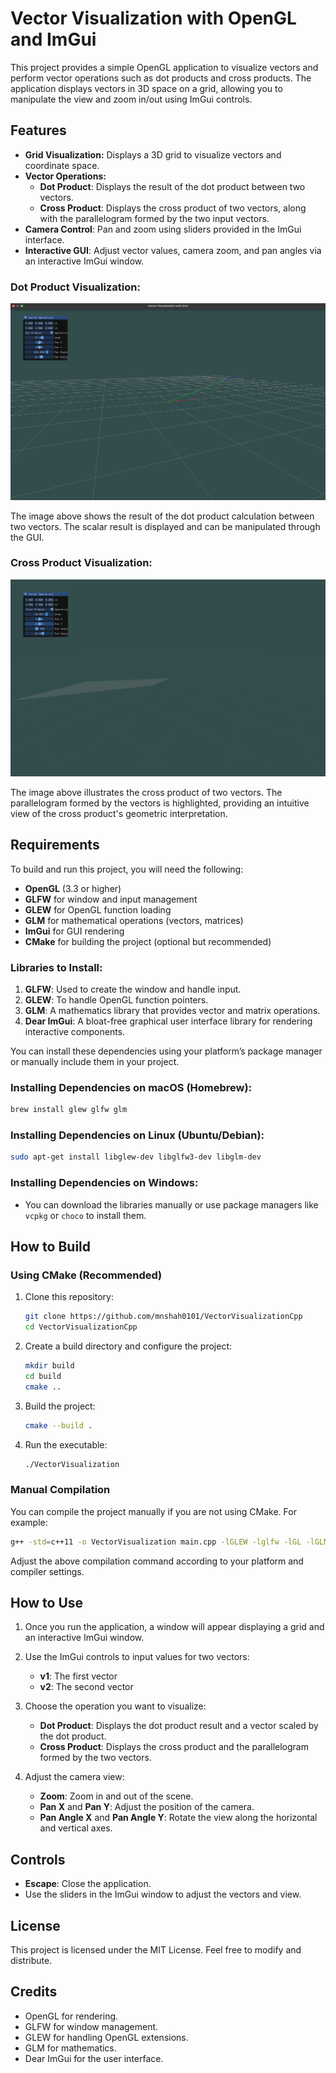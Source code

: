 # Vector Visualization with OpenGL and ImGui

This project provides a simple OpenGL application to visualize vectors and perform vector operations such as dot products and cross products. The application displays vectors in 3D space on a grid, allowing you to manipulate the view and zoom in/out using ImGui controls.

## Features
- **Grid Visualization:** Displays a 3D grid to visualize vectors and coordinate space.
- **Vector Operations:** 
  - **Dot Product**: Displays the result of the dot product between two vectors.
  - **Cross Product**: Displays the cross product of two vectors, along with the parallelogram formed by the two input vectors.
- **Camera Control**: Pan and zoom using sliders provided in the ImGui interface.
- **Interactive GUI**: Adjust vector values, camera zoom, and pan angles via an interactive ImGui window.

### Dot Product Visualization:
![Dot Product](./DotProduct.png)

The image above shows the result of the dot product calculation between two vectors. The scalar result is displayed and can be manipulated through the GUI.

### Cross Product Visualization:
![Cross Product](./CrossProduct.png)

The image above illustrates the cross product of two vectors. The parallelogram formed by the vectors is highlighted, providing an intuitive view of the cross product's geometric interpretation.

## Requirements

To build and run this project, you will need the following:

- **OpenGL** (3.3 or higher)
- **GLFW** for window and input management
- **GLEW** for OpenGL function loading
- **GLM** for mathematical operations (vectors, matrices)
- **ImGui** for GUI rendering
- **CMake** for building the project (optional but recommended)

### Libraries to Install:
1. **GLFW**: Used to create the window and handle input.
2. **GLEW**: To handle OpenGL function pointers.
3. **GLM**: A mathematics library that provides vector and matrix operations.
4. **Dear ImGui**: A bloat-free graphical user interface library for rendering interactive components.

You can install these dependencies using your platform’s package manager or manually include them in your project.

### Installing Dependencies on macOS (Homebrew):
```bash
brew install glew glfw glm
```

### Installing Dependencies on Linux (Ubuntu/Debian):
```bash
sudo apt-get install libglew-dev libglfw3-dev libglm-dev
```

### Installing Dependencies on Windows:
- You can download the libraries manually or use package managers like `vcpkg` or `choco` to install them.

## How to Build

### Using CMake (Recommended)

1. Clone this repository:
    ```bash
    git clone https://github.com/mnshah0101/VectorVisualizationCpp
    cd VectorVisualizationCpp
    ```

2. Create a build directory and configure the project:
    ```bash
    mkdir build
    cd build
    cmake ..
    ```

3. Build the project:
    ```bash
    cmake --build .
    ```

4. Run the executable:
    ```bash
    ./VectorVisualization
    ```

### Manual Compilation

You can compile the project manually if you are not using CMake. For example:

```bash
g++ -std=c++11 -o VectorVisualization main.cpp -lGLEW -lglfw -lGL -lGLM -limgui
```

Adjust the above compilation command according to your platform and compiler settings.

## How to Use

1. Once you run the application, a window will appear displaying a grid and an interactive ImGui window.

2. Use the ImGui controls to input values for two vectors:
    - **v1**: The first vector
    - **v2**: The second vector

3. Choose the operation you want to visualize:
    - **Dot Product**: Displays the dot product result and a vector scaled by the dot product.
    - **Cross Product**: Displays the cross product and the parallelogram formed by the two vectors.

4. Adjust the camera view:
    - **Zoom**: Zoom in and out of the scene.
    - **Pan X** and **Pan Y**: Adjust the position of the camera.
    - **Pan Angle X** and **Pan Angle Y**: Rotate the view along the horizontal and vertical axes.

## Controls

- **Escape**: Close the application.
- Use the sliders in the ImGui window to adjust the vectors and view.

## License

This project is licensed under the MIT License. Feel free to modify and distribute.

## Credits

- OpenGL for rendering.
- GLFW for window management.
- GLEW for handling OpenGL extensions.
- GLM for mathematics.
- Dear ImGui for the user interface.

